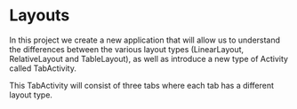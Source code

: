 # Layouts

In this project we create a new application that will allow us to understand the differences between the various layout types (LinearLayout, RelativeLayout and TableLayout), as well as introduce a new type of Activity called TabActivity. 

This TabActivity will consist of three tabs where each tab has a different layout type.